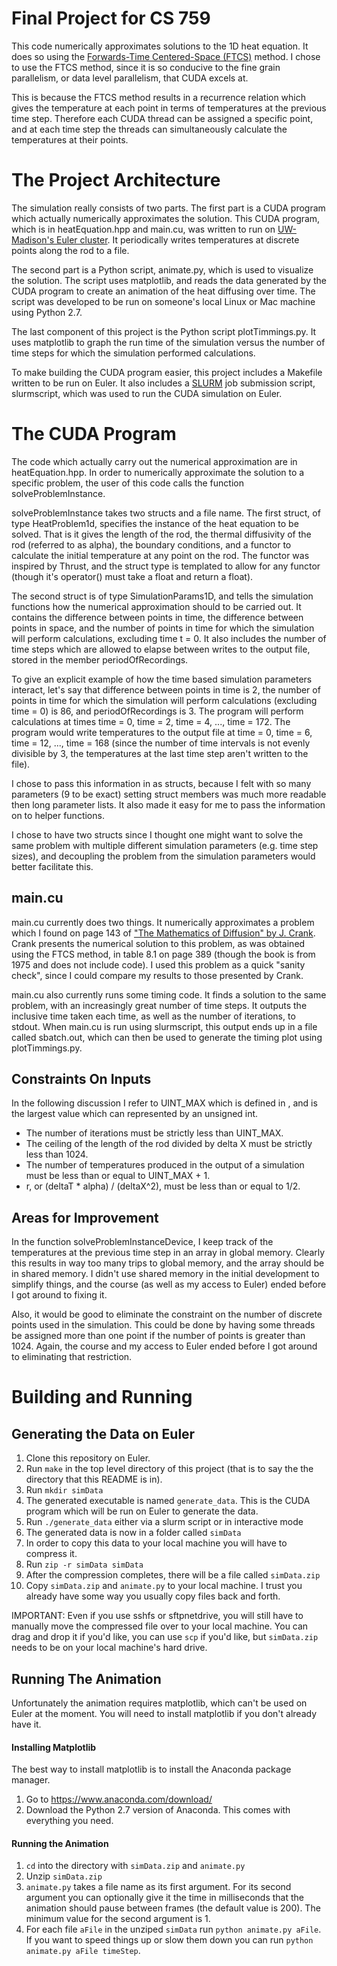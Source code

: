 # Final Project for CS 759
This code numerically approximates solutions to the 1D heat equation. It does so
using the [Forwards-Time Centered-Space (FTCS)](https://en.wikipedia.org/wiki/FTCS_scheme)
method. I chose to use the FTCS method, since it is so conducive to the fine grain parallelism,
or data level parallelism, that CUDA excels at.

This is because the FTCS method results in a recurrence relation which gives the temperature
at each point in terms of temperatures at the previous time step. Therefore each CUDA thread
can be assigned a specific point, and at each time step the threads can simultaneously calculate
the temperatures at their points.

# The Project Architecture

The simulation really consists of two parts. The first part is a CUDA program
which actually numerically approximates the solution. This CUDA program, which is
in heatEquation.hpp and main.cu, was written to run on [UW-Madison's Euler cluster](http://sbel.wisc.edu/Resources/Hardware/). It periodically writes temperatures at
discrete points along the rod to a file.

The second part is a Python script, animate.py, which is used to visualize the solution.
The script uses matplotlib, and reads the data generated by the CUDA program to
create an animation of the heat diffusing over time. The script was developed to be
run on someone's local Linux or Mac machine using Python 2.7.

The last component of this project is the Python script plotTimmings.py. It uses
matplotlib to graph the run time of the simulation versus the number of time steps
for which the simulation performed calculations.

To make building the CUDA program easier, this project includes a Makefile written
to be run on Euler. It also includes a [SLURM](https://slurm.schedmd.com/) job submission
script, slurmscript, which was used to run the CUDA simulation on Euler.

# The CUDA Program
The code which actually carry out the numerical approximation are in heatEquation.hpp.
In order to numerically approximate the solution to a specific problem, the user of this
code calls the function solveProblemInstance.

solveProblemInstance takes two structs and a file name. The first struct, of type
HeatProblem1d, specifies the instance of the heat equation to be solved. That is
it gives the length of the rod, the thermal diffusivity of the rod (referred to as alpha),
the boundary conditions, and a functor to calculate the initial temperature at any
point on the rod. The functor was inspired by Thrust, and the struct type is
templated to allow for any functor (though it's operator() must take a float and
return a float).

The second struct is of type SimulationParams1D, and tells the simulation functions
how the numerical approximation should to be carried out. It contains the difference between points in time, the difference between points in space, and the number of points in time for which the simulation will perform calculations, excluding time t = 0. It
also includes the number of time steps which are allowed to elapse between writes to
the output file, stored in the member periodOfRecordings.

To give an explicit example of how the time based simulation parameters interact, let's say
that difference between points in time is 2, the number of points in time for which the simulation
will perform calculations (excluding time = 0) is 86, and periodOfRecordings is 3. The
program will perform calculations at times time = 0, time = 2, time = 4, ..., time = 172.
The program would write temperatures to the output file at time = 0, time = 6, time = 12, ...,
time = 168 (since the number of time intervals is not evenly divisible by 3, the temperatures
at the last time step aren't written to the file).

I chose to pass this information in as structs, because I felt with so many parameters
(9 to be exact) setting struct members was much more readable then long parameter lists.
It also made it easy for me to pass the information on to helper functions.

I chose to have two structs since I thought one might want to solve the same problem
with multiple different simulation parameters (e.g. time step sizes), and decoupling
the problem from the simulation parameters would better facilitate this.

## main.cu
main.cu currently does two things. It numerically approximates a problem which I found
on page 143 of ["The Mathematics of Diffusion" by J. Crank](http://www-eng.lbl.gov/~shuman/NEXT/MATERIALS%26COMPONENTS/Xe_damage/Crank-The-Mathematics-of-Diffusion.pdf). Crank presents the numerical solution to this problem, as was obtained
using the FTCS method, in table 8.1 on page 389 (though the book is from 1975 and does not
include code). I used this problem as a quick "sanity check", since I could compare my results
to those presented by Crank.

main.cu also currently runs some timing code. It finds a solution to the same problem, with
an increasingly great number of time steps. It outputs the inclusive time taken each time, as
well as the number of iterations, to stdout. When main.cu is run using slurmscript, this output
ends up in a file called sbatch.out, which can then be used to generate the timing plot using
plotTimmings.py.

## Constraints On Inputs

In the following discussion I refer to UINT_MAX which is defined in <cstdint>, and
is the largest value which can represented by an unsigned int.
* The number of iterations must be strictly less than UINT_MAX.
* The ceiling of the length of the rod divided by delta X must be strictly
less than 1024.
* The number of temperatures produced in the output of a simulation must be less
than or equal to UINT_MAX + 1.
* r, or (deltaT * alpha) / (deltaX^2), must be less than or equal to 1/2.

## Areas for Improvement

In the function solveProblemInstanceDevice, I keep track of the temperatures at
the previous time step in an array in global memory. Clearly this results in way too
many trips to global memory, and the array should be in shared memory. I didn't use
shared memory in the initial development to simplify things, and the course (as well as
my access to Euler) ended before I got around to fixing it.

Also, it would be good to eliminate the constraint on the number of discrete points used
in the simulation. This could be done by having some threads be assigned more than one point
if the number of points is greater than 1024. Again, the course and my access to Euler ended
before I got around to eliminating that restriction.

# Building and Running

## Generating the Data on Euler
1. Clone this repository on Euler.
1. Run `make` in the top level directory of this project (that is to say the
the directory that this README is in).
1. Run `mkdir simData`
1. The generated executable is named `generate_data`. This is the CUDA program
which will be run on Euler to generate the data.
1. Run `./generate_data` either via a slurm script or in interactive mode
1. The generated data is now in a folder called `simData`
1. In order to copy this data to your local machine you will have to compress it.
1. Run `zip -r simData simData`
1. After the compression completes, there will be a file called `simData.zip`
1. Copy `simData.zip` and `animate.py` to your local machine. I
trust you already have some way you usually copy files back and forth.

IMPORTANT: Even if you use sshfs or sftpnetdrive, you will still have to manually
move the compressed file over to your local machine. You can drag and drop it if
you'd like, you can use `scp` if you'd like, but `simData.zip` needs to be on your
local machine's hard drive.

## Running The Animation
Unfortunately the animation requires matplotlib, which can't be used on Euler
at the moment. You will need to install matplotlib if you don't already have it.

#### Installing Matplotlib
The best way to install matplotlib is to install the Anaconda package manager.
1. Go to https://www.anaconda.com/download/
2. Download the Python 2.7 version of Anaconda. This comes with everything you need.

#### Running the Animation
1. `cd` into the directory with `simData.zip` and `animate.py`
1. Unzip `simData.zip`
1. `animate.py` takes a file name as its first argument. For its second argument
you can optionally give it the time in milliseconds that the animation should pause
between frames (the default value is 200). The minimum value for the second argument is 1.
1. For each file `aFile` in the unziped `simData` run `python animate.py aFile`.
If you want to speed things up or slow them down you can run `python animate.py aFile timeStep`.
